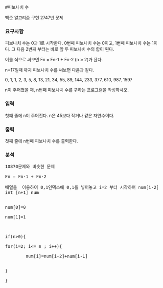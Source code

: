 #피보나치 수
<p>
백준 알고리즘 구현 2747번 문제
</p>

### 요구사항
피보나치 수는 0과 1로 시작한다. 0번째 피보나치 수는 0이고, 1번째 피보나치 수는 1이다. 그 다음 2번째 부터는 바로 앞 두 피보나치 수의 합이 된다.

이를 식으로 써보면 Fn = Fn-1 + Fn-2 (n ≥ 2)가 된다.

n=17일때 까지 피보나치 수를 써보면 다음과 같다.

0, 1, 1, 2, 3, 5, 8, 13, 21, 34, 55, 89, 144, 233, 377, 610, 987, 1597

n이 주어졌을 때, n번째 피보나치 수를 구하는 프로그램을 작성하시오.
### 입력
첫째 줄에 n이 주어진다. n은 45보다 작거나 같은 자연수이다.
### 출력
첫째 줄에 n번째 피보나치 수를 출력한다.
### 분석
<pre>
10870문제와 비슷한 문제

Fn = Fn-1 + Fn-2 <br>
배열을  이용하여 0,1인덱스에 0,1를 넣어놓고 i=2 부터 시작하여 num[i-2] +num[i-2]
int [n+1] num <br>

num[0]=0  <br>
num[1]=1  <br>


if(n>0){

for(i=2; i<= n ; i++){ <br>
		num[i]=num[i-2]+num[i-1] <br>
	
} <br>
}
</pre>